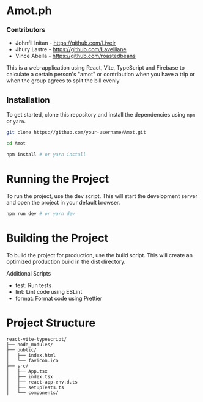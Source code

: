 # Amot.ph

### Contributors
* Johnfil Initan - https://github.com/Liveir
* Jhury Lastre - https://github.com/Lavelliane
* Vince Abella - https://github.com/roastedbeans

This is a web-application using React, Vite, TypeScript and Firebase to calculate
a certain person's "amot" or contribution when you have a trip or when the group agrees to split the bill evenly 

## Installation

To get started, clone this repository and install the dependencies using `npm` or `yarn`.

```bash
git clone https://github.com/your-username/Amot.git

cd Amot

npm install # or yarn install
```
# Running the Project

To run the project, use the dev script. This will start the development server and open the project in your default browser.

```bash
npm run dev # or yarn dev
```

# Building the Project
To build the project for production, use the build script. This will create an optimized production build in the dist directory.

Additional Scripts
* test: Run tests
* lint: Lint code using ESLint
* format: Format code using Prettier

# Project Structure

```
react-vite-typescript/
├── node_modules/
├── public/
│   ├── index.html
│   └── favicon.ico
├── src/
│   ├── App.tsx
│   ├── index.tsx
│   ├── react-app-env.d.ts
│   ├── setupTests.ts
│   └── components/
```
